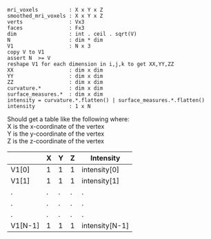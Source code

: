     mri_voxels          : X x Y x Z
    smoothed_mri_voxels : X x Y x Z
    verts               : Vx3
    faces               : Fx3 
    dim                 : int . ceil . sqrt(V)
    N                   : dim * dim
    V1                  : N x 3
    copy V to V1
    assert N  >= V
    reshape V1 for each dimension in i,j,k to get XX,YY,ZZ
    XX                  : dim x dim
    YY                  : dim x dim
    ZZ                  : dim x dim
    curvature.*         : dim x dim
    surface_measures.*  : dim x dim
    intensity = curvature.*.flatten() | surface_measures.*.flatten()
    intensity           : 1 x N


Should get a table like the following
where:   
      X is the x-coordinate of the vertex  
      Y is the y-coordinate of the vertex  
      Z is the z-coordinate of the vertex  

|            | X | Y | Z | Intensity      |
|------------|---|---|---|----------------|
|    V1[0]   | 1 | 1 | 1 | intensity[0]   |
|    V1[1]   | 1 | 1 | 1 | intensity[1]   |
|     .      | . | . | . | .              |
|     .      | . | . | . | .              |
|     .      | . | . | . | .              |
|    V1[N-1] | 1 | 1 | 1 | intensity[N-1] |